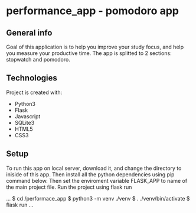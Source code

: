 # performance_app - pomodoro app
                    
## General info
               
Goal of this application is to help you improve your study focus, and help you measure your productive time.
The app is splitted to 2 sections: stopwatch and pomodoro.

## Technologies
Project is created with:
* Python3 
* Flask
* Javascript
* SQLite3
* HTML5
* CSS3

## Setup
To run this app on local server, download it, and change the directory to iniside of this app.
Then install all the python dependencies using pip command below.
Then set the enviroment variable FLASK_APP to name of the main project file.
Run the project using flask run

...
$ cd /performace_app
$ python3 -m venv ./venv
$ . ./venv/bin/activate
$ flask run
...